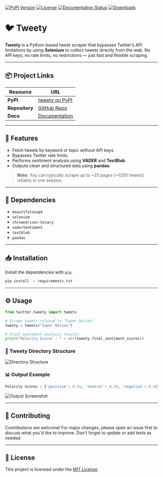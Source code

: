 [![PyPI Version](https://img.shields.io/pypi/v/tweety.svg)](https://pypi.org/project/tweety)
[![License](https://img.shields.io/pypi/l/tweety.svg)](https://pypi.python.org/pypi/tweety/)
[![Documentation Status](https://readthedocs.org/projects/pip/badge/?version=latest\&style=flat)](https://santhoshse7en.github.io/tweety_doc)
[![Downloads](https://pepy.tech/badge/tweety/month)](https://pepy.tech/project/tweety)

# 🐦 Tweety

**Tweety** is a Python-based tweet scraper that bypasses Twitter’s API limitations by using **Selenium** to collect tweets directly from the web. No API keys, no rate limits, no restrictions — just fast and flexible scraping.

---

## 📦 Project Links

| Resource       | URL                                                          |
| -------------- | ------------------------------------------------------------ |
| **PyPI**       | [tweety on PyPI](https://pypi.org/project/tweety/)           |
| **Repository** | [GitHub Repo](https://github.com/santhoshse7en/tweety/)      |
| **Docs**       | [Documentation](https://santhoshse7en.github.io/tweety_doc/) |

---

## 🚀 Features

* Fetch tweets by keyword or topic without API keys.
* Bypasses Twitter rate limits.
* Performs sentiment analysis using **VADER** and **TextBlob**.
* Outputs clean and structured data using **pandas**.

> **Note:** You can typically scrape up to \~25 pages (\~1200 tweets) reliably in one session.

---

## 🧾 Dependencies

* `beautifulsoup4`
* `selenium`
* `chromedriver-binary`
* `vaderSentiment`
* `textblob`
* `pandas`

---

## 📥 Installation

Install the dependencies with `pip`:

```bash
pip install -r requirements.txt
```

---

## ⚙️ Usage

```python
from twitter.tweety import tweets

# Scrape tweets related to "Super Deluxe"
tweety = tweets("Super Deluxe")

# Print sentiment analysis results
print("Polarity Scores : " + str(tweety.final_sentiment_scores))
```

### 📂 Tweety Directory Structure

![Directory Structure](https://user-images.githubusercontent.com/47944792/58116804-d3727b80-7c1a-11e9-9e2e-a675d98b8682.PNG)

### 📊 Output Example

```python
Polarity Scores : {'positive': 0.55, 'neutral': 0.35, 'negative': 0.10}
```

![Output Screenshot](https://user-images.githubusercontent.com/47944792/53886316-c3002b00-4045-11e9-8a56-10ef06275951.PNG)

---

## 🤝 Contributing

Contributions are welcome!
For major changes, please open an issue first to discuss what you'd like to improve.
Don't forget to update or add tests as needed.

---

## 📜 License

This project is licensed under the [MIT License](https://choosealicense.com/licenses/mit/).
